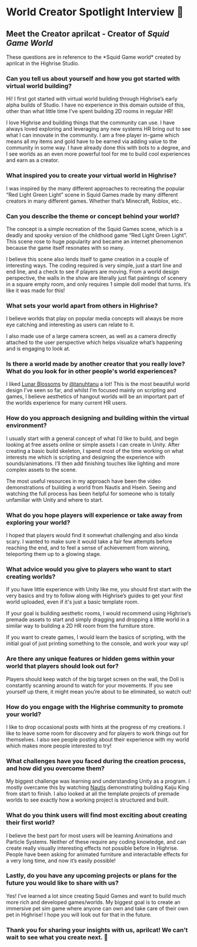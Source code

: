 # World Creator Spotlight Interview 🌟

## Meet the Creator aprilcat - Creator of *Squid Game World*

<Note type="info">
These questions are in reference to the *Squid Game world* created by aprilcat in the Highrise Studio.
</Note>

### Can you tell us about yourself and how you got started with virtual world building?

Hi! I first got started with virtual world building through Highrise’s early alpha builds of Studio. I have no experience in this domain outside of this, other than what little time I’ve spent building 2D rooms in regular HR!

I love Highrise and building things that the community can use. I have always loved exploring and leveraging any new systems HR bring out to see what I can innovate in the community. I am a free player in-game which means all my items and gold have to be earned via adding value to the community in some way. I have already done this with bots to a degree, and I see worlds as an even more powerful tool for me to build cool experiences and earn as a creator.

### What inspired you to create your virtual world in Highrise?

I was inspired by the many different approaches to recreating the popular “Red Light Green Light” scene in Squid Games made by many different creators in many different games. Whether that’s Minecraft, Roblox, etc..

### Can you describe the theme or concept behind your world?

The concept is a simple recreation of the Squid Games scene, which is a deadly and spooky version of the childhood game “Red Light Green Light”. This scene rose to huge popularity and became an internet phenomenon because the game itself resonates with so many.

I believe this scene also lends itself to game creation in a couple of interesting ways. The coding required is very simple, just a start line and end line, and a check to see if players are moving. From a world design perspective, the walls in the show are literally just flat paintings of scenery in a square empty room, and only requires 1 simple doll model that turns. It’s like it was made for this!

### What sets your world apart from others in Highrise?

I believe worlds that play on popular media concepts will always be more eye catching and interesting as users can relate to it.

I also made use of a large camera screen, as well as a camera directly attached to the user perspective which helps visualize what’s happening and is engaging to look at.

### Is there a world made by another creator that you really love? What do you look for in other people's world experiences?

I liked [Lunar Blossoms](https://high.rs/world?id=66216d2cd3b91f38532f1e1f) by [@tanuhtanu](https://highrise.game/profile/tanuhtanu) a lot! This is the most beautiful world design I’ve seen so far, and whilst I’m focused mainly on scripting and games, I believe aesthetics of hangout worlds will be an important part of the worlds experience for many current HR users.

### How do you approach designing and building within the virtual environment?

I usually start with a general concept of what I’d like to build, and begin looking at free assets online or simple assets I can create in Unity. After creating a basic build skeleton, I spend most of the time working on what interests me which is scripting and designing the experience with sounds/animations. I’ll then add finishing touches like lighting and more complex assets to the scene.

The most useful resources in my approach have been the video demonstrations of building a world from Nautis and Hsein. Seeing and watching the full process has been helpful for someone who is totally unfamiliar with Unity and where to start.

### What do you hope players will experience or take away from exploring your world?

I hoped that players would find it somewhat challenging and also kinda scary. I wanted to make sure it would take a fair few attempts before reaching the end, and to feel a sense of achievement from winning, teleporting them up to a glowing stage.

### What advice would you give to players who want to start creating worlds?

If you have little experience with Unity like me, you should first start with the very basics and try to follow along with Highrise’s guides to get your first world uploaded, even if it's just a basic template room. 

If your goal is building aesthetic rooms, I would recommend using Highrise’s premade assets to start and simply dragging and dropping a little world in a similar way to building a 2D HR room from the furniture store. 

If you want to create games, I would learn the basics of scripting, with the initial goal of just printing something to the console, and work your way up!

### Are there any unique features or hidden gems within your world that players should look out for?

Players should keep watch of the big target screen on the wall, the Doll is constantly scanning around to watch for your movements. If you see yourself up there, it might mean you’re about to be eliminated, so watch out!

### How do you engage with the Highrise community to promote your world?

I like to drop occasional posts with hints at the progress of my creations. I like to leave some room for discovery and for players to work things out for themselves. I also see people posting about their experience with my world which makes more people interested to try!

### What challenges have you faced during the creation process, and how did you overcome them?

My biggest challenge was learning and understanding Unity as a program. I mostly overcame this by watching [Nautis](https://highrise.game/profile/NautisShadrick) demonstrating building Kaiju King from start to finish. I also looked at all the template projects of premade worlds to see exactly how a working project is structured and built.

### What do you think users will find most exciting about creating their first world?

I believe the best part for most users will be learning Animations and Particle Systems. Neither of these require any coding knowledge, and can create really visually interesting effects not possible before in Highrise. People have been asking for animated furniture and interactable effects for a very long time, and now it’s easily possible! 

### Lastly, do you have any upcoming projects or plans for the future you would like to share with us?

Yes! I’ve learned a lot since creating Squid Games and want to build much more rich and developed games/worlds. My biggest goal is to create an immersive pet sim game where anyone can own and take care of their own pet in Highrise! I hope you will look out for that in the future.


### Thank you for sharing your insights with us, aprilcat! We can't wait to see what you create next. 🌟